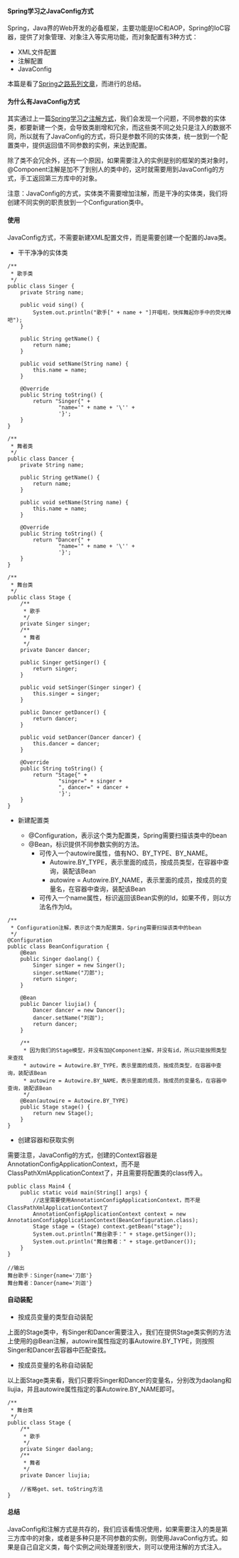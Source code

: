 #### Spring学习之JavaConfig方式

Spring，Java界的Web开发的必备框架，主要功能是IoC和AOP，Spring的IoC容器，提供了对象管理、对象注入等实用功能，而对象配置有3种方式：

- XML文件配置
- 注解配置
- JavaConfig

本篇是看了[Spring之路系列文章](https://m.imooc.com/article/300915)，而进行的总结。

#### 为什么有JavaConfig方式

其实通过上一篇[Spring学习之注解方式](https://www.jianshu.com/p/2b3dcd98a6a0)，我们会发现一个问题，不同参数的实体类，都要新建一个类，会导致类剧增和冗余，而这些类不同之处只是注入的数据不同，所以就有了JavaConfig的方式，将只是参数不同的实体类，统一放到一个配置类中，提供返回值不同参数的实例，来达到配置。

除了类不会冗余外，还有一个原因，如果需要注入的实例是别的框架的类对象时，@Component注解是加不了到别人的类中的，这时就需要用到JavaConfig的方式，手工返回第三方库中的对象。

注意：JavaConfig的方式，实体类不需要增加注解，而是干净的实体类，我们将创建不同实例的职责放到一个Configuration类中。

#### 使用

JavaConfig方式，不需要新建XML配置文件，而是需要创建一个配置的Java类。

- 干干净净的实体类

```
/**
 * 歌手类
 */
public class Singer {
    private String name;

    public void sing() {
        System.out.println("歌手[" + name + "]开唱啦，快挥舞起你手中的荧光棒吧");
    }

    public String getName() {
        return name;
    }

    public void setName(String name) {
        this.name = name;
    }

    @Override
    public String toString() {
        return "Singer{" +
                "name='" + name + '\'' +
                '}';
    }
}

/**
 * 舞者类
 */
public class Dancer {
    private String name;

    public String getName() {
        return name;
    }

    public void setName(String name) {
        this.name = name;
    }

    @Override
    public String toString() {
        return "Dancer{" +
                "name='" + name + '\'' +
                '}';
    }
}

/**
 * 舞台类
 */
public class Stage {
    /**
     * 歌手
     */
    private Singer singer;
    /**
     * 舞者
     */
    private Dancer dancer;

    public Singer getSinger() {
        return singer;
    }

    public void setSinger(Singer singer) {
        this.singer = singer;
    }

    public Dancer getDancer() {
        return dancer;
    }

    public void setDancer(Dancer dancer) {
        this.dancer = dancer;
    }

    @Override
    public String toString() {
        return "Stage{" +
                "singer=" + singer +
                ", dancer=" + dancer +
                '}';
    }
}
```

- 新建配置类

	- @Configuration，表示这个类为配置类，Spring需要扫描该类中的bean
	- @Bean，标识提供不同参数实例的方法。
		- 可传入一个autowire属性，值有NO、BY_TYPE、BY_NAME。
			- Autowire.BY_TYPE，表示里面的成员，按成员类型，在容器中查询，装配该Bean
			- autowire = Autowire.BY_NAME，表示里面的成员，按成员的变量名，在容器中查询，装配该Bean
		- 可传入一个name属性，标识返回该Bean实例的Id，如果不传，则以方法名作为Id。

```
/**
 * Configuration注解，表示这个类为配置类，Spring需要扫描该类中的bean
 */
@Configuration
public class BeanConfiguration {
    @Bean
    public Singer daolang() {
        Singer singer = new Singer();
        singer.setName("刀郎");
        return singer;
    }

    @Bean
    public Dancer liujia() {
        Dancer dancer = new Dancer();
        dancer.setName("刘迦");
        return dancer;
    }

    /**
     * 因为我们的Stage模型，并没有加@Component注解，并没有id，所以只能按照类型来查找
     * autowire = Autowire.BY_TYPE，表示里面的成员，按成员类型，在容器中查询，装配该Bean
     * autowire = Autowire.BY_NAME，表示里面的成员，按成员的变量名，在容器中查询，装配该Bean
     */
    @Bean(autowire = Autowire.BY_TYPE)
    public Stage stage() {
        return new Stage();
    }
}
```

- 创建容器和获取实例

需要注意，JavaConfig的方式，创建的Context容器是AnnotationConfigApplicationContext，而不是ClassPathXmlApplicationContext了，并且需要将配置类的class传入。

```
public class Main4 {
    public static void main(String[] args) {
        //这里需要使用AnnotationConfigApplicationContext，而不是ClassPathXmlApplicationContext了
        AnnotationConfigApplicationContext context = new AnnotationConfigApplicationContext(BeanConfiguration.class);
        Stage stage = (Stage) context.getBean("stage");
        System.out.println("舞台歌手：" + stage.getSinger());
        System.out.println("舞台舞者：" + stage.getDancer());
    }
}

//输出
舞台歌手：Singer{name='刀郎'}
舞台舞者：Dancer{name='刘迦'}
```

#### 自动装配

- 按成员变量的类型自动装配

上面的Stage类中，有Singer和Dancer需要注入，我们在提供Stage类实例的方法上使用的@Bean注解，autowire属性指定的事Autowire.BY_TYPE，则按照Singer和Dancer去容器中匹配查找。

- 按成员变量的名称自动装配

以上面Stage类来看，我们只要将Singer和Dancer的变量名，分别改为daolang和liujia，并且autowire属性指定的事Autowire.BY_NAME即可。

```
/**
 * 舞台类
 */
public class Stage {
    /**
     * 歌手
     */
    private Singer daolang;
    /**
     * 舞者
     */
    private Dancer liujia;

    //省略get、set、toString方法
}
```

#### 总结

JavaConfig和注解方式是共存的，我们应该看情况使用，如果需要注入的类是第三方库中的对象，或者是多种只是不同参数的实例，则使用JavaConfig方式。如果是自己自定义类，每个实例之间处理差别很大，则可以使用注解的方式注入。